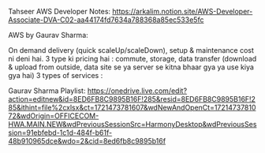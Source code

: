 Tahseer AWS Developer Notes:
https://arkalim.notion.site/AWS-Developer-Associate-DVA-C02-aa44174fd7634a788368a85ec533e5fc

AWS by Gaurav Sharma:

On demand delivery (quick scaleUp/scaleDown), setup & maintenance cost ni deni hai. 
3 type ki pricing hai : commute, storage, data transfer
(download & upload from outside, data site se ya server se kitna bhaar gya ya use kiya gya hai)
3 types of services : 



Gaurav Sharma Playlist: https://onedrive.live.com/edit?action=editnew&id=8ED6FB8C9895B16F!285&resid=8ED6FB8C9895B16F!285&ithint=file%2cxlsx&ct=1721473781607&wdNewAndOpenCt=1721473781072&wdOrigin=OFFICECOM-HWA.MAIN.NEW&wdPreviousSessionSrc=HarmonyDesktop&wdPreviousSession=91ebfebd-1c1d-484f-b61f-48b910965dce&wdo=2&cid=8ed6fb8c9895b16f